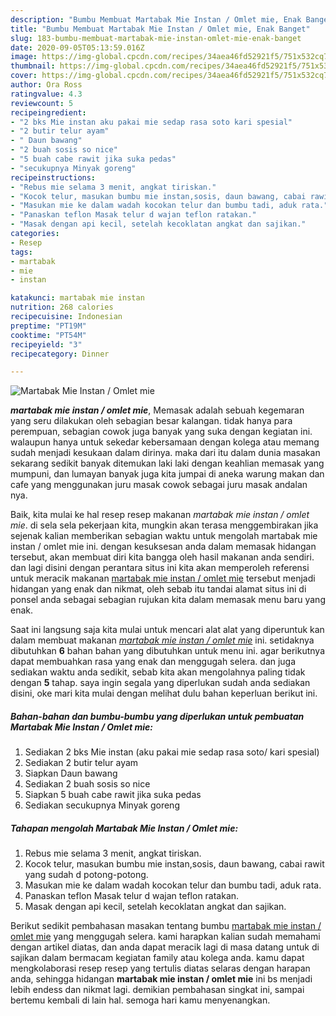 ```yaml
---
description: "Bumbu Membuat Martabak Mie Instan / Omlet mie, Enak Banget"
title: "Bumbu Membuat Martabak Mie Instan / Omlet mie, Enak Banget"
slug: 183-bumbu-membuat-martabak-mie-instan-omlet-mie-enak-banget
date: 2020-09-05T05:13:59.016Z
image: https://img-global.cpcdn.com/recipes/34aea46fd52921f5/751x532cq70/martabak-mie-instan-omlet-mie-foto-resep-utama.jpg
thumbnail: https://img-global.cpcdn.com/recipes/34aea46fd52921f5/751x532cq70/martabak-mie-instan-omlet-mie-foto-resep-utama.jpg
cover: https://img-global.cpcdn.com/recipes/34aea46fd52921f5/751x532cq70/martabak-mie-instan-omlet-mie-foto-resep-utama.jpg
author: Ora Ross
ratingvalue: 4.3
reviewcount: 5
recipeingredient:
- "2 bks Mie instan aku pakai mie sedap rasa soto kari spesial"
- "2 butir telur ayam"
- " Daun bawang"
- "2 buah sosis so nice"
- "5 buah cabe rawit jika suka pedas"
- "secukupnya Minyak goreng"
recipeinstructions:
- "Rebus mie selama 3 menit, angkat tiriskan."
- "Kocok telur, masukan bumbu mie instan,sosis, daun bawang, cabai rawit yang sudah d potong-potong."
- "Masukan mie ke dalam wadah kocokan telur dan bumbu tadi, aduk rata."
- "Panaskan teflon Masak telur d wajan teflon ratakan."
- "Masak dengan api kecil, setelah kecoklatan angkat dan sajikan."
categories:
- Resep
tags:
- martabak
- mie
- instan

katakunci: martabak mie instan 
nutrition: 268 calories
recipecuisine: Indonesian
preptime: "PT19M"
cooktime: "PT54M"
recipeyield: "3"
recipecategory: Dinner

---
```



![Martabak Mie Instan / Omlet mie](https://img-global.cpcdn.com/recipes/34aea46fd52921f5/751x532cq70/martabak-mie-instan-omlet-mie-foto-resep-utama.jpg)

<b><i>martabak mie instan / omlet mie</i></b>, Memasak adalah sebuah kegemaran yang seru dilakukan oleh sebagian besar kalangan. tidak hanya para perempuan, sebagian cowok juga banyak yang suka dengan kegiatan ini. walaupun hanya untuk sekedar kebersamaan dengan kolega atau memang sudah menjadi kesukaan dalam dirinya. maka dari itu dalam dunia masakan sekarang sedikit banyak ditemukan laki laki dengan keahlian memasak yang mumpuni, dan lumayan banyak juga kita jumpai di aneka warung makan dan cafe yang menggunakan juru masak cowok sebagai juru masak andalan nya.

Baik, kita mulai ke hal resep resep makanan <i>martabak mie instan / omlet mie</i>. di sela sela pekerjaan kita, mungkin akan terasa menggembirakan jika sejenak kalian memberikan sebagian waktu untuk mengolah martabak mie instan / omlet mie ini. dengan kesuksesan anda dalam memasak hidangan tersebut, akan membuat diri kita bangga oleh hasil makanan anda sendiri. dan lagi disini dengan perantara situs ini kita akan memperoleh referensi untuk meracik makanan <u>martabak mie instan / omlet mie</u> tersebut menjadi hidangan yang enak dan nikmat, oleh sebab itu tandai alamat situs ini di ponsel anda sebagai sebagian rujukan kita dalam memasak menu baru yang enak.




Saat ini langsung saja kita mulai untuk mencari alat alat yang diperuntuk kan dalam membuat makanan <u><i>martabak mie instan / omlet mie</i></u> ini. setidaknya dibutuhkan <b>6</b> bahan bahan yang dibutuhkan untuk menu ini. agar berikutnya dapat membuahkan rasa yang enak dan menggugah selera. dan juga sediakan waktu anda sedikit, sebab kita akan mengolahnya paling tidak dengan <b>5</b> tahap. saya ingin segala yang diperlukan sudah anda sediakan disini, oke mari kita mulai dengan melihat dulu bahan keperluan berikut ini.

<!--inarticleads1-->

##### Bahan-bahan dan bumbu-bumbu yang diperlukan untuk pembuatan Martabak Mie Instan / Omlet mie:

1. Sediakan 2 bks Mie instan (aku pakai mie sedap rasa soto/ kari spesial)
1. Sediakan 2 butir telur ayam
1. Siapkan  Daun bawang
1. Sediakan 2 buah sosis so nice
1. Siapkan 5 buah cabe rawit jika suka pedas
1. Sediakan secukupnya Minyak goreng




<!--inarticleads2-->

##### Tahapan mengolah Martabak Mie Instan / Omlet mie:

1. Rebus mie selama 3 menit, angkat tiriskan.
1. Kocok telur, masukan bumbu mie instan,sosis, daun bawang, cabai rawit yang sudah d potong-potong.
1. Masukan mie ke dalam wadah kocokan telur dan bumbu tadi, aduk rata.
1. Panaskan teflon Masak telur d wajan teflon ratakan.
1. Masak dengan api kecil, setelah kecoklatan angkat dan sajikan.




Berikut sedikit pembahasan masakan tentang bumbu <u>martabak mie instan / omlet mie</u> yang menggugah selera. kami harapkan kalian sudah memahami dengan artikel diatas, dan anda dapat meracik lagi di masa datang untuk di sajikan dalam bermacam kegiatan family atau kolega anda. kamu dapat mengkolaborasi resep resep yang tertulis diatas selaras dengan harapan anda, sehingga hidangan <b>martabak mie instan / omlet mie</b> ini bs menjadi lebih endess dan nikmat lagi. demikian pembahasan singkat ini, sampai bertemu kembali di lain hal. semoga hari kamu menyenangkan.
